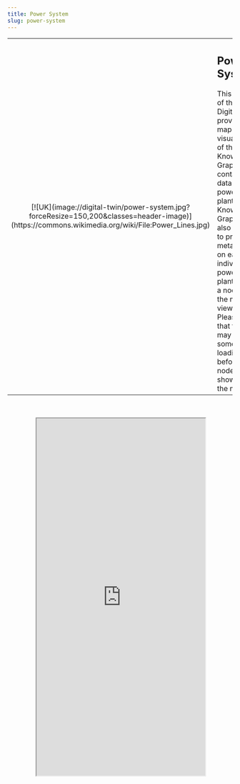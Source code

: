 ```yaml
---
title: Power System
slug: power-system
---
```


<table>
	<tr>
		<td width="25%" style="text-align: center;" markdown="1">[![UK](image://digital-twin/power-system.jpg?forceResize=150,200&classes=header-image)](https://commons.wikimedia.org/wiki/File:Power_Lines.jpg)</td>
		<td width="75%"><h2>Power System</h2>This module of the UK Digital Twin provides a map visualisation of the Knowledge Graph containing data on UK power plants. The Knowledge Graph is also queried to provide meta-data on each individual power plant; select a node on the map to view it. Please note that there may be some loading time before nodes are shown on the map.</td>
	</tr>
</table>
<br><br>

<div id="map-container" class="full-width" style="height: 800px;">
	<div id="map-inner" style="width: 75%; height: 100%; margin: 0 auto; position: relative;">
		<iframe id="map-frame" width="100%" height="100%" src="http://localhost:3001/ontotwinuk" />
	</div>
</div>
<br>

[plugin:content-inject](/modular/partners)

